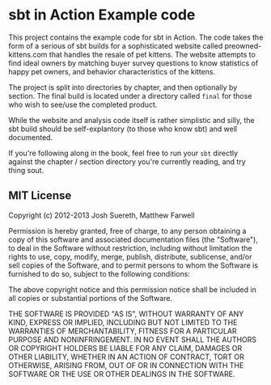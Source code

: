 # sbt in Action Example code
This project contains the example code for sbt in Action.   The code takes the form of a serious of sbt builds for a sophisticated website called preowned-kittens.com that handles the resale of pet kittens.    The website attempts to find ideal owners by matching buyer survey questions to know statistics of happy pet owners, and behavior characteristics of the kittens.

The project is split into directories by chapter, and then optionally by section.    The final build is located under a directory called `final` for those who wish to see/use the completed product.

While the website and analysis code itself is rather simplistic and silly, the sbt build should be self-explantory (to those who know sbt) and well documented.

If you're following along in the book, feel free to run your `sbt` directly against the chapter / section directory you're currently reading, and try thing sout.


## MIT License
Copyright (c) 2012-2013 Josh Suereth, Matthew Farwell

Permission is hereby granted, free of charge, to any person obtaining a copy of this software and associated documentation files (the "Software"), to deal in the Software without restriction, including without limitation the rights to use, copy, modify, merge, publish, distribute, sublicense, and/or sell copies of the Software, and to permit persons to whom the Software is furnished to do so, subject to the following conditions:

The above copyright notice and this permission notice shall be included in all copies or substantial portions of the Software.

THE SOFTWARE IS PROVIDED "AS IS", WITHOUT WARRANTY OF ANY KIND, EXPRESS OR IMPLIED, INCLUDING BUT NOT LIMITED TO THE WARRANTIES OF MERCHANTABILITY, FITNESS FOR A PARTICULAR PURPOSE AND NONINFRINGEMENT. IN NO EVENT SHALL THE AUTHORS OR COPYRIGHT HOLDERS BE LIABLE FOR ANY CLAIM, DAMAGES OR OTHER LIABILITY, WHETHER IN AN ACTION OF CONTRACT, TORT OR OTHERWISE, ARISING FROM, OUT OF OR IN CONNECTION WITH THE SOFTWARE OR THE USE OR OTHER DEALINGS IN THE SOFTWARE.

